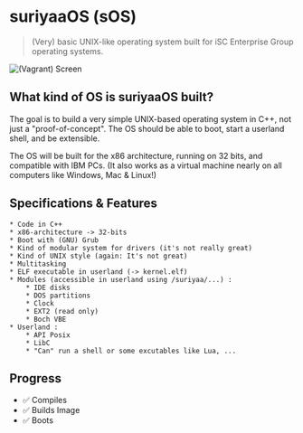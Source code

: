 # suriyaaOS (sOS)

> (Very) basic UNIX-like operating system built for iSC Enterprise Group operating systems.


![(Vagrant) Screen](https://raw.githubusercontent.com/SamyPesse/How-to-Make-a-Computer-Operating-System/master/preview.png)


## What kind of OS is suriyaaOS built?

The goal is to build a very simple UNIX-based operating	system in C++, not just	a "proof-of-concept". The OS should be able to boot, start a userland shell, and be extensible.

The OS will be built for the x86 architecture, running on 32 bits, and compatible with IBM PCs. (It also works as a virtual machine nearly on all computers like Windows, Mac & Linux!)


## Specifications & Features

	* Code in C++
	* x86-architecture -> 32-bits
	* Boot with (GNU) Grub
	* Kind of modular system for drivers (it's not really great)
	* Kind of UNIX style (again: It's not great)
	* Multitasking
	* ELF executable in userland (-> kernel.elf)
	* Modules (accessible in userland using /suriyaa/...) :
		* IDE disks
		* DOS partitions
		* Clock
		* EXT2 (read only)
		* Boch VBE
	* Userland :
		* API Posix
		* LibC
		* "Can" run a shell or some excutables like Lua, ...


## Progress

  - :white_check_mark: Compiles
  - :white_check_mark: Builds Image
  - :white_check_mark: Boots
